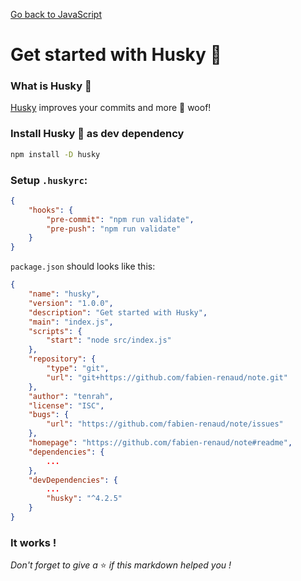 [Go back to JavaScript](https://github.com/fabien-renaud/notes/blob/master/javascript)

# Get started with Husky 🐶

### What is Husky 🐶

[Husky](https://www.npmjs.com/package/husky) improves your commits and more 🐶 woof!
 
### Install Husky 🐶 as dev dependency
 
```sh
npm install -D husky
```

### Setup `.huskyrc`:

```json
{
    "hooks": {
        "pre-commit": "npm run validate",
        "pre-push": "npm run validate"
    }
}
```

`package.json` should looks like this:

```json
{
    "name": "husky",
    "version": "1.0.0",
    "description": "Get started with Husky",
    "main": "index.js",
    "scripts": {
        "start": "node src/index.js"
    },
    "repository": {
        "type": "git",
        "url": "git+https://github.com/fabien-renaud/note.git"
    },
    "author": "tenrah",
    "license": "ISC",
    "bugs": {
        "url": "https://github.com/fabien-renaud/note/issues"
    },
    "homepage": "https://github.com/fabien-renaud/note#readme",
    "dependencies": {
        ...
    },
    "devDependencies": {
        ...
        "husky": "^4.2.5"
    }
}
```

### It works !
*Don't forget to give a* ⭐️ *if this markdown helped you !*
